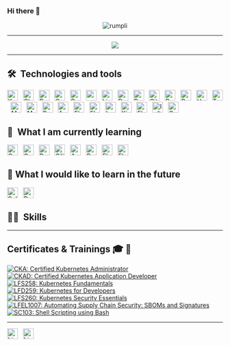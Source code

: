 ### Hi there 👋

<p align="center"> <img src="https://komarev.com/ghpvc/?username=rumpli" alt="rumpli" /> </p>

---

<p align="center">  
  <img src="https://quotes-github-readme.vercel.app/api?type=horizontal&theme=monokai" />
</p>

---

## 🛠  Technologies and tools

[<img src="https://img.shields.io/badge/Kubernetes-282C34?logo=kubernetes&logoColor=FFFFFF&labelColor=326CE5" alt="Kubernetes logo" title="Kubernetes" height="25" />][tech_tools_anchor]
&nbsp;
[<img src="https://img.shields.io/badge/CloudFoundry-282C34?logo=cloudfoundry&logoColor=FFFFFF&labelColor=0C9ED5" alt="CloudFoundry_logo" title="CloudFoundry" height="25" />][tech_tools_anchor]
&nbsp;
[<img src="https://img.shields.io/badge/BOSH-282C34?logo=bosh&logoColor=FFFFFF&labelColor=4AB0E1" alt="Bosh_logo" title="BOSH" height="25" />][tech_tools_anchor]
&nbsp;
[<img src="https://img.shields.io/badge/Concourse-282C34?logo=concourse&logoColor=FFFFFF&labelColor=3398DC" alt="Concourse_logo" title="Concourse" height="25" />][tech_tools_anchor]
&nbsp;
[<img src="https://img.shields.io/badge/Bash-282C34?logo=gnubash&logoColor=FFFFFF&labelColor=4EAA25" alt="Bash_logo" title="Bash" height="25" />][tech_tools_anchor]
&nbsp;
[<img src="https://img.shields.io/badge/ZSH-282C34?logo=zsh&logoColor=FFFFFF&labelColor=F15A24" alt="zsh_logo" title="ZSH" height="25" />][tech_tools_anchor]
&nbsp;
[<img src="https://img.shields.io/badge/Linux-282C34?logo=linux&logoColor=FFFFFF&labelColor=FCC624" alt="Linux_logo" title="Linux" height="25" />][tech_tools_anchor]
&nbsp;
[<img src="https://img.shields.io/badge/Docker-282C34?logo=docker&logoColor=FFFFFF&labelColor=2496ED" alt="Docker_logo" title="Docker" height="25" />][tech_tools_anchor]
&nbsp;
[<img src="https://img.shields.io/badge/Redhat-282C34?logo=redhat&logoColor=FFFFFF&labelColor=EE0000" alt="Redhat_logo" title="Redhat" height="25" />][tech_tools_anchor]
&nbsp;
[<img src="https://img.shields.io/badge/Git-282C34?logo=git&logoColor=FFFFFF&labelColor=F05032" alt="Git_logo" title="Git" height="25" />][tech_tools_anchor]
&nbsp;
[<img src="https://img.shields.io/badge/RabbitMQ-282C34?logo=rabbitmq&logoColor=FFFFFF&labelColor=FF6600" alt="Rabbitmq_logo" title="RabbitMQ" height="25" />][tech_tools_anchor]
&nbsp;
[<img src="https://img.shields.io/badge/Python-282C34?logo=python&logoColor=FFFFFF&labelColor=3776AB" alt="Python_logo" title="Python" height="25" />][tech_tools_anchor]
&nbsp;
[<img src="https://img.shields.io/badge/Helm-282C34?logo=helm&logoColor=FFFFFF&labelColor=0F1689" alt="Helm_logo" title="Helm" height="25" />][tech_tools_anchor]
&nbsp;
[<img src="https://img.shields.io/badge/Terraform-282C34?logo=terraform&logoColor=FFFFFF&labelColor=844FBA" alt="Terraform_logo" title="Terraform" height="25" />][tech_tools_anchor]
&nbsp;
[<img src="https://img.shields.io/badge/MongoDB-282C34?logo=mongodb&logoColor=FFFFFF&labelColor=47A248" alt="Mongodb_logo" title="MongoDB" height="25" />][tech_tools_anchor]
&nbsp;
[<img src="https://img.shields.io/badge/MariaDB-282C34?logo=mariadb&logoColor=FFFFFF&labelColor=003545" alt="Mariadb_logo" title="MariaDB" height="25" />][tech_tools_anchor]
&nbsp;
[<img src="https://img.shields.io/badge/Redis-282C34?logo=redis&logoColor=FFFFFF&labelColor=DC382D" alt="Redis_logo" title="Redis" height="25" />][tech_tools_anchor]
&nbsp;
[<img src="https://img.shields.io/badge/Ansible-282C34?logo=ansible&logoColor=FFFFFF&labelColor=EE0000" alt="Ansible_logo" title="Ansible" height="25" />][tech_tools_anchor]
&nbsp;
[<img src="https://img.shields.io/badge/ElasticStack-282C34?logo=elasticstack&logoColor=FFFFFF&labelColor=005571" alt="Elasticstack_logo" title="ElasticStack" height="25" />][tech_tools_anchor]
&nbsp;
[<img src="https://img.shields.io/badge/ElasticSearch-282C34?logo=elasticsearch&logoColor=FFFFFF&labelColor=005571" alt="Elasticsearch_logo" title="ElasticSearch" height="25" />][tech_tools_anchor]
&nbsp;
[<img src="https://img.shields.io/badge/Logstash-282C34?logo=logstash&logoColor=FFFFFF&labelColor=005571" alt="Logstash_logo" title="Logstash" height="25" />][tech_tools_anchor]
&nbsp;
[<img src="https://img.shields.io/badge/Kibana-282C34?logo=kibana&logoColor=FFFFFF&labelColor=005571" alt="Kibana_logo" title="Kibana" height="25" />][tech_tools_anchor]
&nbsp;
[<img src="https://img.shields.io/badge/ElasticCloudEnterprise-282C34?logo=elasticcloud&logoColor=FFFFFF&labelColor=005571" alt="Elasticcloud_logo" title="ElasticCloud" height="25" />][tech_tools_anchor]
&nbsp;
[<img src="https://img.shields.io/badge/InfluxDB-282C34?logo=influxdb&logoColor=FFFFFF&labelColor=22ADF6" alt="Influxdb_logo" title="InfluxDB" height="25" />][tech_tools_anchor]
&nbsp;
[<img src="https://img.shields.io/badge/Grafana-282C34?logo=grafana&logoColor=FFFFFF&labelColor=F46800" alt="Grafana_logo" title="Grafana" height="25" />][tech_tools_anchor]
&nbsp;

## 🌱  What I am currently learning

[<img src="https://img.shields.io/badge/OpenTofu-282C34?logo=opentofu&logoColor=FFFFFF&labelColor=FFDA18" alt="Opentofu_logo" title="OpenTofu" height="25" />][tech_tools_anchor]
&nbsp;
[<img src="https://img.shields.io/badge/Go-282C34?logo=go&logoColor=FFFFFF&labelColor=00ADD8" alt="Go_logo" title="Go" height="25" />][tech_tools_anchor]
&nbsp;
[<img src="https://img.shields.io/badge/PostgreSQL-282C34?logo=postgresql&logoColor=FFFFFF&labelColor=4169E1" alt="PostgreSQL_logo" title="PostgreSQL" height="25" />][tech_tools_anchor]
&nbsp;
[<img src="https://img.shields.io/badge/Cilium-282C34?logo=cilium&logoColor=FFFFFF&labelColor=F8C517" alt="Cilium_logo" title="Cilium" height="25" />][tech_tools_anchor]
&nbsp;
[<img src="https://img.shields.io/badge/Argo-282C34?logo=argo&logoColor=FFFFFF&labelColor=EF7B4D" alt="Argo_logo" title="Argo" height="25" />][tech_tools_anchor]
&nbsp;
[<img src="https://img.shields.io/badge/Prometheus-282C34?logo=prometheus&logoColor=FFFFFF&labelColor=E6522C" alt="Prometheus_logo" title="Prometheus" height="25" />][tech_tools_anchor]
&nbsp;
[<img src="https://img.shields.io/badge/FluentD-282C34?logo=fluentd&logoColor=FFFFFF&labelColor=0E83C8" alt="Fluentd_logo" title="FluentD" height="25" />][tech_tools_anchor]
&nbsp;
[<img src="https://img.shields.io/badge/FluentBit-282C34?logo=fluentbit&logoColor=FFFFFF&labelColor=49BDA5" alt="Fluentbit_logo" title="FluentBit" height="25" />][tech_tools_anchor]
&nbsp;

## 🔮  What I would like to learn in the future

[<img src="https://img.shields.io/badge/Solidity-282C34?logo=solidity&logoColor=FFFFFF&labelColor=363636" alt="Solidity_logo" title="Solidity" height="25" />][tech_tools_anchor]
&nbsp;
[<img src="https://img.shields.io/badge/DnD-282C34?logo=dungeonsanddragons&logoColor=FFFFFF&labelColor=ED1C24" alt="Dnd_logo" title="DnD" height="25" />][tech_tools_anchor]
&nbsp;

## 💪🏻  Skills



[tech_tools_anchor]: #

<!--
**rumpli/rumpli** is a ✨ _special_ ✨ repository because its `README.md` (this file) appears on your GitHub profile.

Here are some ideas to get you started:

- 🔭 I’m currently working on ...
- 🌱 I’m currently learning ...
- 👯 I’m looking to collaborate on ...
- 🤔 I’m looking for help with ...
- 💬 Ask me about ...
- 📫 How to reach me: ...
- 😄 Pronouns: ...
- ⚡ Fun fact: ...
-->

---

##  Certificates & Trainings 🎓 🐧 

<!--START_SECTION:badges-->
[![CKA: Certified Kubernetes Administrator](https://images.credly.com/size/110x110/images/8b8ed108-e77d-4396-ac59-2504583b9d54/cka_from_cncfsite__281_29.png)](http://www.credly.com/badges/efc9b2b8-8a1b-473e-a62d-c025202ddc14 "CKA: Certified Kubernetes Administrator")
[![CKAD: Certified Kubernetes Application Developer](https://images.credly.com/size/110x110/images/f88d800c-5261-45c6-9515-0458e31c3e16/ckad_from_cncfsite.png)](http://www.credly.com/badges/286757c3-ea16-48ec-b23d-4787c624664e "CKAD: Certified Kubernetes Application Developer")
[![LFS258: Kubernetes Fundamentals](https://images.credly.com/size/110x110/images/9e4096f6-038b-4c0a-ad60-832ef84cbf14/LF_logobadge.png)](http://www.credly.com/badges/fc67b0c9-d0aa-458f-8137-704fe865030e "LFS258: Kubernetes Fundamentals")
[![LFD259: Kubernetes for Developers](https://images.credly.com/size/110x110/images/5c15c611-e2dc-44ad-b39e-503bed8804c7/LF_logobadge.png)](http://www.credly.com/badges/9ce83fd2-7c07-4806-b2b0-44c67b730985 "LFD259: Kubernetes for Developers")
[![LFS260: Kubernetes Security Essentials](https://images.credly.com/size/110x110/images/6157ec8e-09df-4704-a18b-470487576817/LF_logobadge.png)](http://www.credly.com/badges/73e7e102-df32-4d11-8b96-e144891966d0 "LFS260: Kubernetes Security Essentials")
[![LFEL1007: Automating Supply Chain Security: SBOMs and Signatures](https://images.credly.com/size/110x110/images/3ca1d92e-0ffb-49bd-ba51-7b680fcb0c35/image.png)](http://www.credly.com/badges/df7f8462-2656-4418-a24a-6148f50ad710 "LFEL1007: Automating Supply Chain Security: SBOMs and Signatures")
[![SC103: Shell Scripting using Bash](https://images.credly.com/size/110x110/images/62ed61bd-120c-487b-8d0f-aea54f414b2b/image.png)](http://www.credly.com/badges/55c04a23-8bcc-49d9-8d3a-983dc0c1936d "SC103: Shell Scripting using Bash")
<!--END_SECTION:badges-->

---

[<img src="https://img.shields.io/badge/LinkedIn-282C34?logo=linkedin&logoColor=FFFFFF&labelColor=0A66C2" alt="Linkedin_logo" title="LinkedIn" height="25" />](https://www.linkedin.com/in/englert/)
&nbsp;
[<img src="https://img.shields.io/badge/LinuxFoundation-282C34?logo=linuxfoundation&logoColor=FFFFFF&labelColor=003366" alt="Linuxfoundation_logo" title="LinuxFoundation" height="25" />](https://openprofile.dev/profile/Rumpli)
&nbsp;
